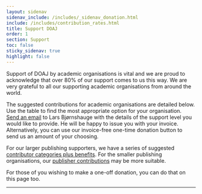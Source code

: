 ```yaml
---
layout: sidenav
sidenav_include: /includes/_sidenav_donation.html
include: /includes/contribution_rates.html 
title: Support DOAJ
order: 1
section: Support
toc: false
sticky_sidenav: true
highlight: false
---
```


Support of DOAJ by academic organisations is vital and we are proud to acknowledge that over 80% of our support comes to us this way. We are very grateful to all our supporting academic organisations from around the world.

The suggested contributions for academic organisations are detailed below. Use the table to find the most appropriate option for your organisation. [Send an email](mailto:lars@doaj.org) to Lars Bjørnshauge with the details of the support level you would like to provide. He will be happy to issue you with your invoice. Alternatively, you can use our invoice-free one-time donation button to send us an amount of your choosing.

For our larger publishing supporters, we have a series of suggested [contributor categories plus benefits](/support/sponsors/). For the smaller publishing organisations, our [publisher contributions](/support/publisher-supporters/) may be more suitable.

For those of you wishing to make a one-off donation, you can do that on this page too.

---